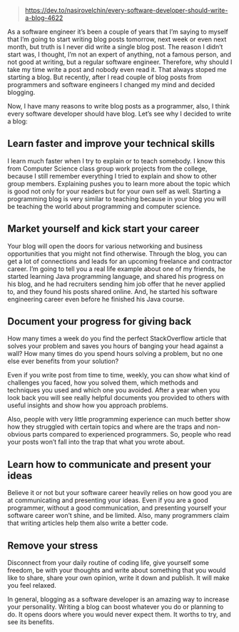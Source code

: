 
> https://dev.to/nasirovelchin/every-software-developer-should-write-a-blog-4622

As a software engineer it’s been a couple of years that I’m saying to myself that I’m going to start writing blog posts tomorrow, next week or even next month, but truth is I never did write a single blog post. The reason I didn’t start was, I thought, I’m not an expert of anything, not a famous person, and not good at writing, but a regular software engineer. Therefore, why should I take my time write a post and nobody even read it. That always stoped me starting a blog. But recently, after I read couple of blog posts from programmers and software engineers I changed my mind and decided blogging.

Now, I have many reasons to write blog posts as a programmer, also, I think every software developer should have blog. Let’s see why I decided to write a blog:

## Learn faster and improve your technical skills

I learn much faster when I try to explain or to teach somebody. I know this from Computer Science class group work projects from the college, because I still remember everything I tried to explain and show to other group members. Explaining pushes you to learn more about the topic which is good not only for your readers but for your own self as well. Starting a programming blog is very similar to teaching because in your blog you will be teaching the world about programming and computer science.

## Market yourself and kick start your career

Your blog will open the doors for various networking and business opportunities that you might not find otherwise. Through the blog, you can get a lot of connections and leads for an upcoming freelance and contractor career. I’m going to tell you a real life example about one of my friends, he started learning Java programming language, and shared his progress on his blog, and he had recruiters sending him job offer that he never applied to, and they found his posts shared online. And, he started his software engineering career even before he finished his Java course.

## Document your progress for giving back

How many times a week do you find the perfect StackOverflow article that solves your problem and saves you hours of banging your head against a wall? How many times do you spend hours solving a problem, but no one else ever benefits from your solution?

Even if you write post from time to time, weekly, you can show what kind of challenges you faced, how you solved them, which methods and techniques you used and which one you avoided. After a year when you look back you will see really helpful documents you provided to others with useful insights and show how you approach problems.

Also, people with very little programming experience can much better show how they struggled with certain topics and where are the traps and non-obvious parts compared to experienced programmers. So, people who read your posts won’t fall into the trap that what you wrote about.

## Learn how to communicate and present your ideas

Believe it or not but your software career heavily relies on how good you are at communicating and presenting your ideas. Even if you are a good programmer, without a good communication, and presenting yourself your software career won’t shine, and be limited. Also, many programmers claim that writing articles help them also write a better code.

## Remove your stress

Disconnect from your daily routine of coding life, give yourself some freedom, be with your thoughts and write about something that you would like to share, share your own opinion, write it down and publish. It will make you feel relaxed.

In general, blogging as a software developer is an amazing way to increase your personality. Writing a blog can boost whatever you do or planning to do. It opens doors where you would never expect them. It worths to try, and see its benefits.

